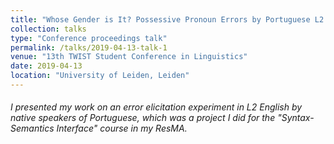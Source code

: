 ```yaml
---
title: "Whose Gender is It? Possessive Pronoun Errors by Portuguese L2 speakers of English."
collection: talks
type: "Conference proceedings talk"
permalink: /talks/2019-04-13-talk-1
venue: "13th TWIST Student Conference in Linguistics"
date: 2019-04-13
location: "University of Leiden, Leiden"
---
```


###### I presented my work on an error elicitation experiment in L2 English by native speakers of Portuguese, which was a project I did for the "Syntax-Semantics Interface" course in my ResMA. 
